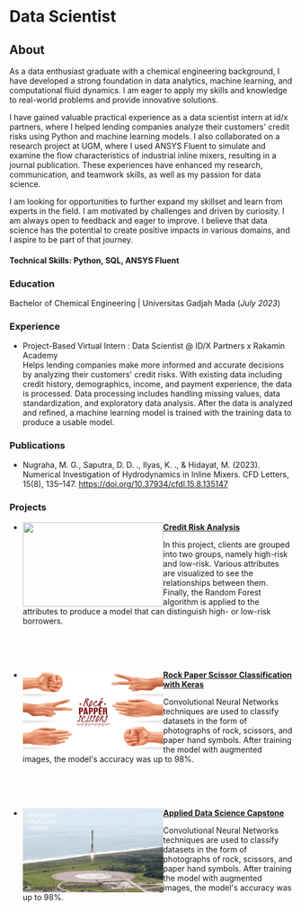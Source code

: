 # Data Scientist

## About
As a data enthusiast graduate with a chemical engineering background, I have developed a strong foundation in data analytics, machine learning, and computational fluid dynamics. I am eager to apply my skills and knowledge to real-world problems and provide innovative solutions.

I have gained valuable practical experience as a data scientist intern at id/x partners, where I helped lending companies analyze their customers' credit risks using Python and machine learning models. I also collaborated on a research project at UGM, where I used ANSYS Fluent to simulate and examine the flow characteristics of industrial inline mixers, resulting in a journal publication. These experiences have enhanced my research, communication, and teamwork skills, as well as my passion for data science.

I am looking for opportunities to further expand my skillset and learn from experts in the field. I am motivated by challenges and driven by curiosity. I am always open to feedback and eager to improve. I believe that data science has the potential to create positive impacts in various domains, and I aspire to be part of that journey.

#### Technical Skills: Python, SQL, ANSYS Fluent

### Education
Bachelor of Chemical Engineering | Universitas Gadjah Mada (_July 2023_)

### Experience
* Project-Based Virtual Intern : Data Scientist @ ID/X Partners x Rakamin Academy\
Helps lending companies make more informed and accurate decisions by analyzing their customers' credit risks. With existing data including credit history, demographics, income, and payment experience, the data is processed. Data processing includes handling missing values, data standardization, and exploratory data analysis. After the data is analyzed and refined, a machine learning model is trained with the training data to produce a usable model.

### Publications
- Nugraha, M. G., Saputra, D. D. ., Ilyas, K. ., & Hidayat, M. (2023). Numerical Investigation of Hydrodynamics in Inline Mixers. CFD Letters, 15(8), 135–147. https://doi.org/10.37934/cfdl.15.8.135147

### Projects

- <img align="left" width="250" height="150" src="https://github.com/khairul746/portfolio/blob/main/assets/image/CreditRisk.jpg?raw=true"> <strong><a href="https://www.kaggle.com/code/khairullahilyas/credit-risk-analysis-from-real-life-scenario">Credit Risk Analysis</a></strong>

  In this project, clients are grouped into two groups, namely high-risk and low-risk. Various attributes are visualized to see the relationships between them. Finally, the Random Forest algorithm is applied to the attributes to produce a model that can distinguish high- or low-risk borrowers.
<br>
<br>
<br>

- <img align="left" width="250" height="150" src="https://github.com/khairul746/portfolio/blob/main/assets/image/RockPaperScissors.jpg?raw=true"><strong><a href="https://github.com/khairul746/Applied-Data-Science-Capstone-IBM/blob/main/Rock_Paper_Scissor_Classification.ipynb">Rock Paper Scissor Classification with Keras</a></strong>

  Convolutional Neural Networks techniques are used to classify datasets in the form of photographs of rock, scissors, and paper hand symbols. After training the model with augmented images, the model's accuracy was up to 98%.
<br>
<br>
<br>

- <img align="left" width="250" height="150" src="https://github.com/khairul746/portfolio/blob/main/assets/image/Rocket.gif?raw=true"> <strong><a href="https://github.com/khairul746/Applied-Data-Science-Capstone-IBM/tree/main">Applied Data Science Capstone</a></strong>

  Convolutional Neural Networks techniques are used to classify datasets in the form of photographs of rock, scissors, and paper hand symbols. After training the model with augmented images, the model's accuracy was up to 98%.
<br>
<br>
<br>


